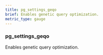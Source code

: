 ```yaml
---
title: pg_settings_geqo
brief: Enables genetic query optimization.
metric_type: gauge
---
```

### pg_settings_geqo

Enables genetic query optimization.